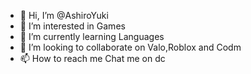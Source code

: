 - 👋 Hi, I’m @AshiroYuki
- 👀 I’m interested in Games 
- 🌱 I’m currently learning Languages
- 💞️ I’m looking to collaborate on Valo,Roblox and Codm
- 📫 How to reach me Chat me on dc 

<!---
AshiroYuki/AshiroYuki is a ✨ special ✨ repository because its `README.md` (this file) appears on your GitHub profile.
You can click the Preview link to take a look at your changes.
--->
